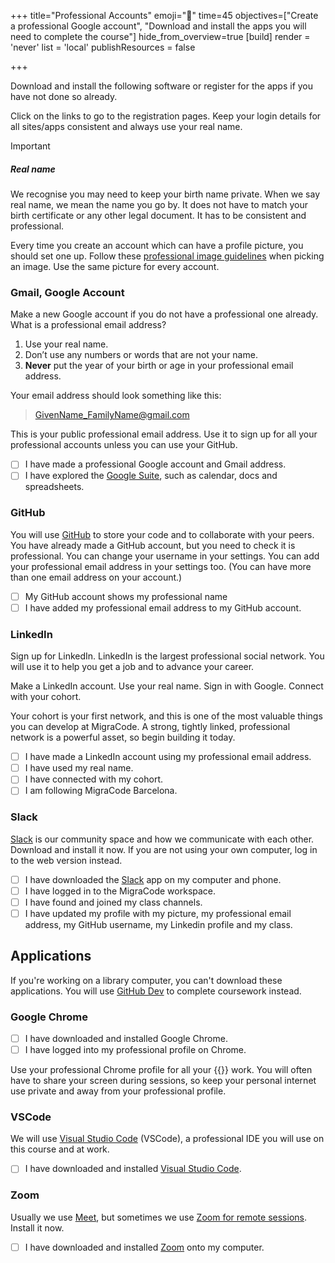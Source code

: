 +++
title="Professional Accounts"
emoji="🔐"
time=45
objectives=["Create a professional Google account", "Download and install the apps you will need to complete the course"]
hide_from_overview=true
[build]
  render = 'never'
  list = 'local'
  publishResources = false

+++

Download and install the following software or register for the apps if you have not done so already.

Click on the links to go to the registration pages. Keep your login details for all sites/apps consistent and always use your real name.

> [!IMPORTANT]
>
> ##### Real name
>
> We recognise you may need to keep your birth name private. When we say real name, we mean the name you go by. It does not have to match your birth certificate or any other legal document. It has to be consistent and professional.

Every time you create an account which can have a profile picture, you should set one up. Follow these [professional image guidelines](https://www.linkedin.com/business/talent/blog/product-tips/tips-for-taking-professional-linkedin-profile-pictures) when picking an image. Use the same picture for every account.


### Gmail, Google Account

Make a new Google account if you do not have a professional one already. What is a professional email address?

1. Use your real name.
1. Don’t use any numbers or words that are not your name.
1. **Never** put the year of your birth or age in your professional email address.

Your email address should look something like this:

> GivenName_FamilyName@gmail.com

This is your public professional email address. Use it to sign up for all your professional accounts unless you can use your GitHub.

- [ ] I have made a professional Google account and Gmail address.
- [ ] I have explored the [Google Suite](https://applieddigitalskills.withgoogle.com/c/en/workspace), such as calendar, docs and spreadsheets.

### GitHub

You will use [GitHub](https://github.com/signup) to store your code and to collaborate with your peers. You have already made a GitHub account, but you need to check it is professional. You can change your username in your settings. You can add your professional email address in your settings too. (You can have more than one email address on your account.)

- [ ] My GitHub account shows my professional name
- [ ] I have added my professional email address to my GitHub account.

### LinkedIn

Sign up for LinkedIn. LinkedIn is the largest professional social network. You will use it to help you get a job and to advance your career.

Make a LinkedIn account. Use your real name. Sign in with Google. Connect with your cohort.

Your cohort is your first network, and this is one of the most valuable things you can develop at MigraCode. A strong, tightly linked, professional network is a powerful asset, so begin building it today.

- [ ] I have made a LinkedIn account using my professional email address.
- [ ] I have used my real name.
- [ ] I have connected with my cohort.
- [ ] I am following MigraCode Barcelona.

### Slack

[Slack](https://slack.com/intl/en-gb) is our community space and how we communicate with each other. Download and install it now. If you are not using your own computer, log in to the web version instead.

- [ ] I have downloaded the [Slack](https://slack.com/intl/en-gb) app on my computer and phone.
- [ ] I have logged in to the MigraCode workspace.
- [ ] I have found and joined my class channels.
- [ ] I have updated my profile with my picture, my professional email address, my GitHub username, my Linkedin profile and my class.

## Applications

If you're working on a library computer, you can't download these applications. You will use [GitHub Dev](https://github.dev/) to complete coursework instead.

### Google Chrome

- [ ] I have downloaded and installed Google Chrome.
- [ ] I have logged into my professional profile on Chrome.

Use your professional Chrome profile for all your {{<our-name>}} work. You will often have to share your screen during sessions, so keep your personal internet use private and away from your professional profile.

### VSCode

We will use [Visual Studio Code](https://code.visualstudio.com/) (VSCode), a professional IDE you will use on this course and at work.

- [ ] I have downloaded and installed [Visual Studio Code](https://code.visualstudio.com/).

### Zoom

Usually we use [Meet](https://applieddigitalskills.withgoogle.com/c/college-and-continuing-education/en/google-meet-for-beginners/overview.html), but sometimes we use [Zoom for remote sessions](https://zoom.us/download). Install it now.

- [ ] I have downloaded and installed [Zoom](https://zoom.us/download) onto my computer.
